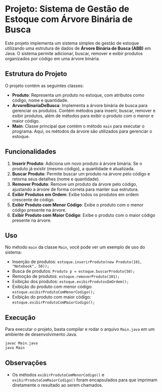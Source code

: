 
# Projeto: Sistema de Gestão de Estoque com Árvore Binária de Busca

Este projeto implementa um sistema simples de gestão de estoque utilizando uma estrutura de dados de **Árvore Binária de Busca (ABB)** em Java. O sistema permite adicionar, buscar, remover e exibir produtos organizados por código em uma árvore binária.

## Estrutura do Projeto

O projeto contém as seguintes classes:

- **Produto**: Representa um produto no estoque, com atributos como código, nome e quantidade.
- **ArvoreBinariaDeBusca**: Implementa a árvore binária de busca para gerenciar os produtos. Contém métodos para inserir, buscar, remover e exibir produtos, além de métodos para exibir o produto com o menor e maior código.
- **Main**: Classe principal que contém o método `main` para executar o programa. Aqui, os métodos da árvore são utilizados para gerenciar o estoque.

## Funcionalidades

1. **Inserir Produto**: Adiciona um novo produto à árvore binária. Se o produto já existir (mesmo código), a quantidade é atualizada.
2. **Buscar Produto**: Permite buscar um produto na árvore pelo código e retorna seus detalhes (nome e quantidade).
3. **Remover Produto**: Remove um produto da árvore pelo código, ajustando a árvore de forma correta para manter sua estrutura.
4. **Exibir Produtos em Ordem**: Exibe todos os produtos em ordem crescente de código.
5. **Exibir Produto com Menor Código**: Exibe o produto com o menor código presente na árvore.
6. **Exibir Produto com Maior Código**: Exibe o produto com o maior código presente na árvore.

## Uso

No método `main` da classe `Main`, você pode ver um exemplo de uso do sistema:

- Inserção de produtos: `estoque.inserirProduto(new Produto(101, "Notebook", 50));`
- Busca de produtos: `Produto p = estoque.buscarProduto(50);`
- Remoção de produtos: `estoque.removerProduto(101);`
- Exibição dos produtos: `estoque.exibirProdutosEmOrdem();`
- Exibição do produto com menor código: `estoque.exibirProdutoComMenorCodigo();`
- Exibição do produto com maior código: `estoque.exibirProdutoComMaiorCodigo();`

## Execução

Para executar o projeto, basta compilar e rodar o arquivo `Main.java` em um ambiente de desenvolvimento Java.

```bash
javac Main.java
java Main
```

## Observações

- Os métodos `exibirProdutoComMenorCodigo()` e `exibirProdutoComMaiorCodigo()` foram encapsulados para que imprimam diretamente o resultado ao serem chamados.
